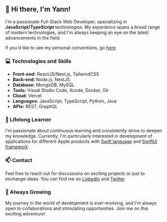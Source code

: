## 👋 Hi there, I'm Yann!

I'm a passionate Full-Stack Web Developer, specializing in **JavaScript/TypeScript** technologies. My experience spans a broad range of modern technologies, and I'm always keeping an eye on the latest advancements in the field.

If you'd like to see my personal conventions, go [here](https://github.com/ianlcz/personal-conventions).

### 💻 Technologies and Skills

- **Front-end:** ReactJS/Next.js, TailwindCSS
- **Back-end:** Node.js, NestJS
- **Database:** MongoDB, MySQL
- **Tools:** Visual Studio Code, Xcode, Docker, Git
- **Cloud:** Vercel
- **Languages:** JavaScript, TypeScript, Python, Java
- **APIs:** REST, GraphQL

### 🌱 Lifelong Learner

I'm passionate about continuous learning and consistently strive to deepen my knowledge. Currently, I'm particularly interested in development of applications for different Apple products with [Swift language](https://developer.apple.com/swift/) and [SwiftUI framework](https://developer.apple.com/xcode/swiftui/).

### 📫 Contact

Feel free to reach out for discussions on exciting projects or just to exchange ideas. You can find me on [LinkedIn](https://www.linkedin.com/in/ianlcz/) and [Twitter](https://twitter.com/ianlcz).

### 🚧 Always Growing

My journey in the world of development is ever-evolving, and I'm always open to collaborations and stimulating opportunities. Join me on this exciting adventure!

